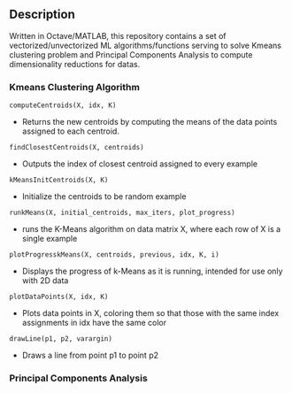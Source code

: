 ## Description
Written in Octave/MATLAB, this repository contains a set of vectorized/unvectorized ML algorithms/functions serving to solve Kmeans clustering problem and Principal Components Analysis to compute dimensionality reductions for datas.

### Kmeans Clustering Algorithm
```
computeCentroids(X, idx, K)
```
- Returns the new centroids by computing the means of the data points assigned to each centroid.

```
findClosestCentroids(X, centroids)
```
- Outputs the index of closest centroid assigned to every example
  
```
kMeansInitCentroids(X, K)
```
- Initialize the centroids to be random example
  
```
runkMeans(X, initial_centroids, max_iters, plot_progress)
```
- runs the K-Means algorithm on data matrix X, where each row of X is a single example

```
plotProgresskMeans(X, centroids, previous, idx, K, i)
```
- Displays the progress of k-Means as it is running, intended for use only with 2D data
  
```
plotDataPoints(X, idx, K)
```
- Plots data points in X, coloring them so that those with the same index assignments in idx have the same color
  
```
drawLine(p1, p2, varargin)
```
- Draws a line from point p1 to point p2

### Principal Components Analysis

